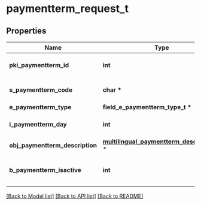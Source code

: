 # paymentterm_request_t

## Properties
Name | Type | Description | Notes
------------ | ------------- | ------------- | -------------
**pki_paymentterm_id** | **int** | The unique ID of the Paymentterm | [optional] 
**s_paymentterm_code** | **char \*** | The code of the Paymentterm | 
**e_paymentterm_type** | **field_e_paymentterm_type_t \*** |  | 
**i_paymentterm_day** | **int** | The day of the Paymentterm | 
**obj_paymentterm_description** | [**multilingual_paymentterm_description_t**](multilingual_paymentterm_description.md) \* |  | 
**b_paymentterm_isactive** | **int** | Whether the Paymentterm is active or not | 

[[Back to Model list]](../README.md#documentation-for-models) [[Back to API list]](../README.md#documentation-for-api-endpoints) [[Back to README]](../README.md)


